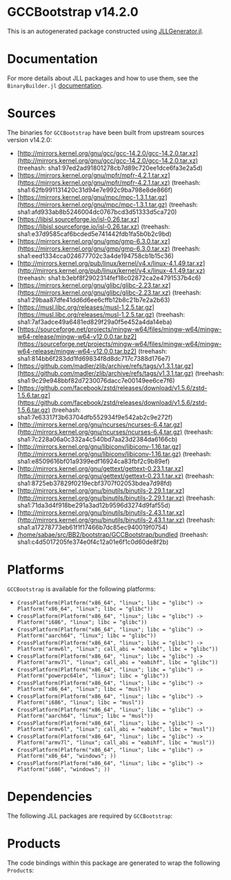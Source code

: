 # GCCBootstrap v14.2.0
This is an autogenerated package constructed using [JLLGenerator.jl](https://github.com/JuliaPackaging/BinaryBuilder2.jl/tree/main/JLLGenerator.jl).

# Documentation
For more details about JLL packages and how to use them, see the `BinaryBuilder.jl` [documentation](https://docs.binarybuilder.org/stable/jll/).

# Sources
The binaries for `GCCBootstrap` have been built from upstream sources version v14.2.0:

 - [http://mirrors.kernel.org/gnu/gcc/gcc-14.2.0/gcc-14.2.0.tar.xz](http://mirrors.kernel.org/gnu/gcc/gcc-14.2.0/gcc-14.2.0.tar.xz) (treehash: sha1:97ed2ad91801278cb7d89c720ee1dce6fa3e2a5d)
 - [https://mirrors.kernel.org/gnu/mpfr/mpfr-4.2.1.tar.xz](https://mirrors.kernel.org/gnu/mpfr/mpfr-4.2.1.tar.xz) (treehash: sha1:62fb991131420c31d94e7e992c9ba798e8de866f)
 - [https://mirrors.kernel.org/gnu/mpc/mpc-1.3.1.tar.gz](https://mirrors.kernel.org/gnu/mpc/mpc-1.3.1.tar.gz) (treehash: sha1:afd933ab8b5246004dc0767bcd3d51333d5ca720)
 - [https://libisl.sourceforge.io/isl-0.26.tar.xz](https://libisl.sourceforge.io/isl-0.26.tar.xz) (treehash: sha1:e37d9585caf6bcded5e741442fdb1fa5b0b2c9bd)
 - [https://mirrors.kernel.org/gnu/gmp/gmp-6.3.0.tar.xz](https://mirrors.kernel.org/gnu/gmp/gmp-6.3.0.tar.xz) (treehash: sha1:eed1334cca024677702c3a4de194758cb1b15c36)
 - [http://mirrors.kernel.org/pub/linux/kernel/v4.x/linux-4.1.49.tar.xz](http://mirrors.kernel.org/pub/linux/kernel/v4.x/linux-4.1.49.tar.xz) (treehash: sha1:b3ebf8f2902314fef18c02872ca2e4791537b4c6)
 - [https://mirrors.kernel.org/gnu/glibc/glibc-2.23.tar.xz](https://mirrors.kernel.org/gnu/glibc/glibc-2.23.tar.xz) (treehash: sha1:29baa87dfe41dd6d6ee6cffb12b8c21b7e2a2b63)
 - [https://musl.libc.org/releases/musl-1.2.5.tar.gz](https://musl.libc.org/releases/musl-1.2.5.tar.gz) (treehash: sha1:7af3adce49a6481ed829f29a0f5e452a4da14eba)
 - [https://sourceforge.net/projects/mingw-w64/files/mingw-w64/mingw-w64-release/mingw-w64-v12.0.0.tar.bz2](https://sourceforge.net/projects/mingw-w64/files/mingw-w64/mingw-w64-release/mingw-w64-v12.0.0.tar.bz2) (treehash: sha1:814bb6f283dd1fd69834f8d8dc717c7388d176e7)
 - [https://github.com/madler/zlib/archive/refs/tags/v1.3.1.tar.gz](https://github.com/madler/zlib/archive/refs/tags/v1.3.1.tar.gz) (treehash: sha1:9c29e948bbf82d7230076dacc7e00149ee6ce7f6)
 - [https://github.com/facebook/zstd/releases/download/v1.5.6/zstd-1.5.6.tar.gz](https://github.com/facebook/zstd/releases/download/v1.5.6/zstd-1.5.6.tar.gz) (treehash: sha1:7e63317f3b63704dfb552934f9e542ab2c9e272f)
 - [http://mirrors.kernel.org/gnu/ncurses/ncurses-6.4.tar.gz](http://mirrors.kernel.org/gnu/ncurses/ncurses-6.4.tar.gz) (treehash: sha1:7c228a06a0c332a4c540bd7aa23d2384da6166cb)
 - [http://mirrors.kernel.org/gnu/libiconv/libiconv-1.16.tar.gz](http://mirrors.kernel.org/gnu/libiconv/libiconv-1.16.tar.gz) (treehash: sha1:e8509616bf01a9399edf16924ca83fbf2c9b89ef)
 - [http://mirrors.kernel.org/gnu/gettext/gettext-0.23.1.tar.xz](http://mirrors.kernel.org/gnu/gettext/gettext-0.23.1.tar.xz) (treehash: sha1:8725eb37829f0219ecbf3707f02053bdea7d98fd)
 - [http://mirrors.kernel.org/gnu/binutils/binutils-2.29.1.tar.xz](http://mirrors.kernel.org/gnu/binutils/binutils-2.29.1.tar.xz) (treehash: sha1:71da3d4f918be291a3ad12b9596d3274d9faf55d)
 - [http://mirrors.kernel.org/gnu/binutils/binutils-2.43.1.tar.xz](http://mirrors.kernel.org/gnu/binutils/binutils-2.43.1.tar.xz) (treehash: sha1:a17278773eb61f1f17466b7dc85ec940019f0754)
 - [/home/sabae/src/BB2/bootstrap/GCCBootstrap/bundled](/home/sabae/src/BB2/bootstrap/GCCBootstrap/bundled) (treehash: sha1:c4d5017205fe374e0f4c12a01e6f1c0d60de8f2b)
# Platforms

`GCCBootstrap` is available for the following platforms:

 - `CrossPlatform(Platform("x86_64", "linux"; libc = "glibc") -> Platform("x86_64", "linux"; libc = "glibc"))`
 - `CrossPlatform(Platform("x86_64", "linux"; libc = "glibc") -> Platform("i686", "linux"; libc = "glibc"))`
 - `CrossPlatform(Platform("x86_64", "linux"; libc = "glibc") -> Platform("aarch64", "linux"; libc = "glibc"))`
 - `CrossPlatform(Platform("x86_64", "linux"; libc = "glibc") -> Platform("armv6l", "linux"; call_abi = "eabihf", libc = "glibc"))`
 - `CrossPlatform(Platform("x86_64", "linux"; libc = "glibc") -> Platform("armv7l", "linux"; call_abi = "eabihf", libc = "glibc"))`
 - `CrossPlatform(Platform("x86_64", "linux"; libc = "glibc") -> Platform("powerpc64le", "linux"; libc = "glibc"))`
 - `CrossPlatform(Platform("x86_64", "linux"; libc = "glibc") -> Platform("x86_64", "linux"; libc = "musl"))`
 - `CrossPlatform(Platform("x86_64", "linux"; libc = "glibc") -> Platform("i686", "linux"; libc = "musl"))`
 - `CrossPlatform(Platform("x86_64", "linux"; libc = "glibc") -> Platform("aarch64", "linux"; libc = "musl"))`
 - `CrossPlatform(Platform("x86_64", "linux"; libc = "glibc") -> Platform("armv6l", "linux"; call_abi = "eabihf", libc = "musl"))`
 - `CrossPlatform(Platform("x86_64", "linux"; libc = "glibc") -> Platform("armv7l", "linux"; call_abi = "eabihf", libc = "musl"))`
 - `CrossPlatform(Platform("x86_64", "linux"; libc = "glibc") -> Platform("x86_64", "windows"; ))`
 - `CrossPlatform(Platform("x86_64", "linux"; libc = "glibc") -> Platform("i686", "windows"; ))`
# Dependencies
The following JLL packages are required by `GCCBootstrap`:

# Products

The code bindings within this package are generated to wrap the following `Product`s:
<TODO>

